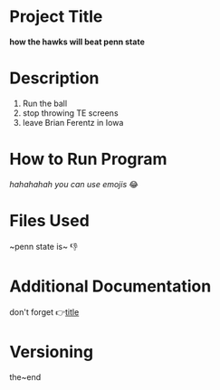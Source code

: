# Project Title
**how the hawks will beat penn state**
# Description
1. Run the ball
2. stop throwing TE screens
3. leave Brian Ferentz in Iowa
# How to Run Program
*hahahahah you can use emojis* 😂
# Files Used
~penn state is~ 👎
# Additional Documentation
don't forget 👉[title](https://www.espn.com/college-football/game/_/gameId/401282758)
# Versioning
the~end
